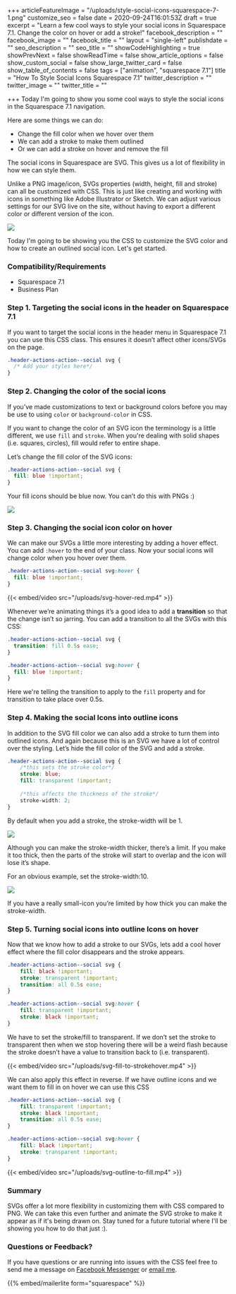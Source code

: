 +++
articleFeatureImage = "/uploads/style-social-icons-squarespace-7-1.png"
customize_seo = false
date = 2020-09-24T16:01:53Z
draft = true
excerpt = "Learn a few cool ways to style your social icons in Squarespace 7.1. Change the color on hover or add a stroke!"
facebook_description = ""
facebook_image = ""
facebook_title = ""
layout = "single-left"
publishdate = ""
seo_description = ""
seo_title = ""
showCodeHighlighting = true
showPrevNext = false
showReadTime = false
show_article_options = false
show_custom_social = false
show_large_twitter_card = false
show_table_of_contents = false
tags = ["animation", "squarespace 7.1"]
title = "How To Style Social Icons Squarespace 7.1"
twitter_description = ""
twitter_image = ""
twitter_title = ""

+++
Today I'm going to show you some cool ways to style the social icons in the Squarespace 7.1 navigation.

Here are some things we can do:

* Change the fill color when we hover over them
* We can add a stroke to make them outlined
* Or we can add a stroke on hover and remove the fill

The social icons in Squarespace are SVG. This gives us a lot of flexibility in how we can style them.

Unlike a PNG image/icon, SVGs properties (width, height, fill and stroke) can all be customized with CSS. This is just like creating and working with icons in something like Adobe Illustrator or Sketch. We can adjust various settings for our SVG live on the site, without having to export a different color or different version of the icon.

![](/uploads/svg-vs-png.png)

Today I'm going to be showing you the CSS to customize the SVG color and how to create an outlined social icon. Let's get started. 

### Compatibility/Requirements

* Squarespace 7.1
* Business Plan

### Step 1. Targeting the social icons in the header on Squarespace 7.1

If you want to target the social icons in the header menu in Squarespace 7.1 you can use this CSS class. This ensures it doesn’t affect other icons/SVGs on the page.

```css
.header-actions-action--social svg {
  /* Add your styles here*/
}
```

### Step 2. Changing the color of the social icons

If you’ve made customizations to text or background colors before you may be use to using `color` or `background-color` in CSS.

If you want to change the color of an SVG icon the terminology is a little different, we use `fill` and `stroke`. When you're dealing with solid shapes (i.e. squares, circles), fill would refer to entire shape.

Let’s change the fill color of the SVG icons:

```css
.header-actions-action--social svg {
  fill: blue !important;
}
```

Your fill icons should be blue now. You can’t do this with PNGs :)

![](/uploads/svg-fill-color-blue.png)

### Step 3. Changing the social icon color on hover

We can make our SVGs a little more interesting by adding a hover effect. You can add `:hover` to the end of your class. Now your social icons will change color when you hover over them.

```css
.header-actions-action--social svg:hover {
  fill: blue !important;
}
```

{{< embed/video src="/uploads/svg-hover-red.mp4" >}}

Whenever we’re animating things it’s a good idea to add a **transition** so that the change isn’t so jarring. You can add a transition to all the SVGs with this CSS:

```css
.header-actions-action--social svg {
  transition: fill 0.5s ease;
}

.header-actions-action--social svg:hover {
  fill: blue !important;
}
```

Here we're telling the transition to apply to the `fill` property and for transition to take place over 0.5s.

### Step 4. Making the social Icons into outline icons

In addition to the SVG fill color we can also add a stroke to turn them into outlined icons. And again because this is an SVG we have a lot of control over the styling. Let’s hide the fill color of the SVG and add a stroke.

```css
.header-actions-action--social svg {
  	/*this sets the stroke color*/
	stroke: blue;
  	fill: transparent !important;
  		
  	/*this affects the thickness of the stroke*/
  	stroke-width: 2;
}
```

By default when you add a stroke, the stroke-width will be 1.

![](/uploads/svg-outline-icons.png)

Although you can make the stroke-width thicker, there’s a limit. If you make it too thick, then the parts of the stroke will start to overlap and the icon will lose it’s shape.

For an obvious example, set the stroke-width:10.

![](/uploads/svg-stroke-width-too-thick.png)

If you have a really small-icon you’re limited by how thick you can make the stroke-width.

### Step 5. Turning social icons into outline Icons on hover

Now that we know how to add a stroke to our SVGs, lets add a cool hover effect where the fill color disappears and the stroke appears.

```css
.header-actions-action--social svg {
  	fill: black !important;
  	stroke: transparent !important;
	transition: all 0.5s ease;
}

.header-actions-action--social svg:hover {
  	fill: transparent !important;
	stroke: black !important;
}
```

We have to set the stroke/fill to transparent. If we don’t set the stroke to transparent then when we stop hovering there will be a weird flash because the stroke doesn’t have a value to transition back to (i.e. transparent).

{{< embed/video src="/uploads/svg-fill-to-strokehover.mp4" >}}

We can also apply this effect in reverse. If we have outline icons and we want them to fill in on hover we can use this CSS

```css
.header-actions-action--social svg {
  	fill: transparent !important;
  	stroke: black !important;
	transition: all 0.5s ease;
}

.header-actions-action--social svg:hover {
  	fill: black !important;
	stroke: transparent !important;
}
```

{{< embed/video src="/uploads/svg-outline-to-fill.mp4" >}}

### Summary

SVGs offer a lot more flexibility in customizing them with CSS compared to PNG. We can take this even further and animate the SVG stroke to make it appear as if it's being drawn on. Stay tuned for a future tutorial where I'll be showing you how to do that just :).

### Questions or Feedback?

If you have questions or are running into issues with the CSS feel free to send me a message on [Facebook Messenger](https://m.me/dejaegherryan) or [email me](mailto:ryan@ryandejaegher.com).

{{% embed/mailerlite form="squarespace" %}}
